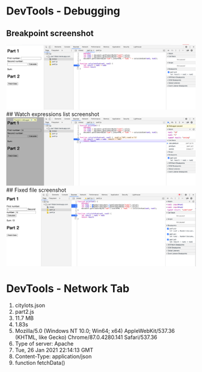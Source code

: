 # DevTools - Debugging
## Breakpoint screenshot
<img src=https://github.com/sijiewang6569/wi21-cse110-lab4/blob/main/part3/part3-breakpoint.png>
## Watch expressions list screenshot
<img src=https://github.com/sijiewang6569/wi21-cse110-lab4/blob/main/part3/part3-watch.png>
## Fixed file screenshot
<img src=https://github.com/sijiewang6569/wi21-cse110-lab4/blob/main/part3/part3-fixed.png>

# DevTools - Network Tab
1. citylots.json
2. part2.js
3. 11.7 MB
4. 1.83s
5. Mozilla/5.0 (Windows NT 10.0; Win64; x64) AppleWebKit/537.36 (KHTML, like Gecko) Chrome/87.0.4280.141 Safari/537.36 
6. Type of server: Apache
7. Tue, 26 Jan 2021 22:14:13 GMT
8. Content-Type: application/json
9. function fetchData()
